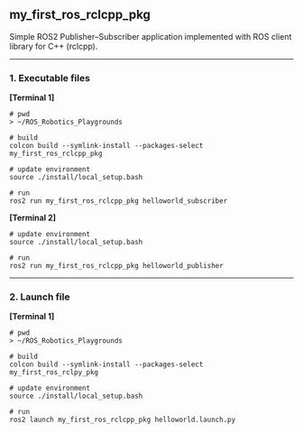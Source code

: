 ## my_first_ros_rclcpp_pkg

Simple ROS2 Publisher–Subscriber application implemented with ROS client library for C++ (rclcpp).

----

### 1. Executable files

**[Terminal 1]**
```
# pwd
> ~/ROS_Robotics_Playgrounds

# build
colcon build --symlink-install --packages-select my_first_ros_rclcpp_pkg

# update environment
source ./install/local_setup.bash

# run
ros2 run my_first_ros_rclcpp_pkg helloworld_subscriber
```

**[Terminal 2]**
```
# update environment
source ./install/local_setup.bash

# run
ros2 run my_first_ros_rclcpp_pkg helloworld_publisher
```
----

### 2. Launch file

**[Terminal 1]**
```
# pwd
> ~/ROS_Robotics_Playgrounds

# build
colcon build --symlink-install --packages-select my_first_ros_rclpy_pkg

# update environment
source ./install/local_setup.bash

# run
ros2 launch my_first_ros_rclcpp_pkg helloworld.launch.py
```

